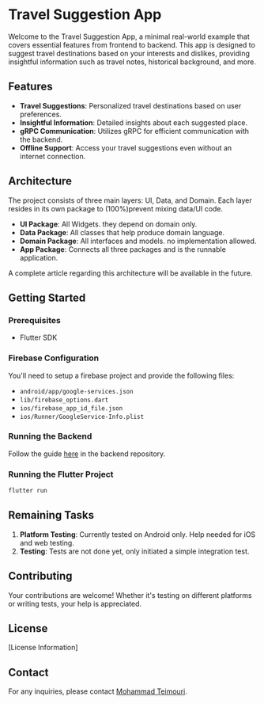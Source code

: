# Travel Suggestion App

Welcome to the Travel Suggestion App, a minimal real-world example that covers essential features from frontend to backend. This app is designed to suggest travel destinations based on your interests and dislikes, providing insightful information such as travel notes, historical background, and more.

## Features

- **Travel Suggestions**: Personalized travel destinations based on user preferences.
- **Insightful Information**: Detailed insights about each suggested place.
- **gRPC Communication**: Utilizes gRPC for efficient communication with the backend.
- **Offline Support**: Access your travel suggestions even without an internet connection.

## Architecture

The project consists of three main layers: UI, Data, and Domain. Each layer resides in its own package to (100%)prevent mixing data/UI code.

- **UI Package**: All Widgets. they depend on domain only.
- **Data Package**: All classes that help produce domain language.
- **Domain Package**: All interfaces and models. no implementation allowed.
- **App Package**: Connects all three packages and is the runnable application.

A complete article regarding this architecture will be available in the future.

## Getting Started

### Prerequisites

- Flutter SDK

### Firebase Configuration

You'll need to setup a firebase project and provide the following files:

- `android/app/google-services.json`
- `lib/firebase_options.dart`
- `ios/firebase_app_id_file.json`
- `ios/Runner/GoogleService-Info.plist`

### Running the Backend

Follow the guide [here](https://github.com/Pr0nE/trip-brain-back) in the backend repository.

### Running the Flutter Project

```bash
flutter run
```

## Remaining Tasks

1. **Platform Testing**: Currently tested on Android only. Help needed for iOS and web testing.
2. **Testing**: Tests are not done yet, only initiated a simple integration test.

## Contributing

Your contributions are welcome! Whether it's testing on different platforms or writing tests, your help is appreciated.

## License

[License Information]

## Contact

For any inquiries, please contact [Mohammad Teimouri](mailto:moshi1376@yahoo.com).

